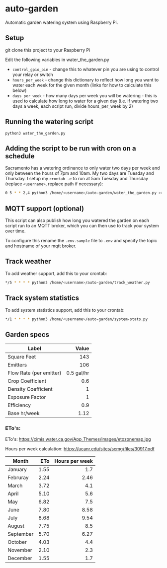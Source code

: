 # auto-garden
Automatic garden watering system using Raspberry Pi.

## Setup
git clone this project to your Raspberry Pi

Edit the following variables in water_the_garden.py

- `control_gpio_pin` - change this to whatever pin you are using to control your relay or switch
- `hours_per_week` - change this dictionary to reflect how long you want to water each week for the given month (links for how to calculate this below)
- `days_per_week` - how many days per week you will be watering - this is used to calculate how long to water for a given day (i.e. if watering two days a week, each script run, divide hours_per_week by 2)

## Running the watering script
`python3 water_the_garden.py`

## Adding the script to be run with cron on a schedule
Sacramento has a watering ordinance to only water two days per week and only between the hours of 7pm and 10am.
My two days are Tuesday and Thursday.  I setup my `crontab -e` to run at 5am Tuesday and Thursday (replace `<username>`, replace path if necessary):
```bash
0 5 * * 2,4 python3 /home/<username>/auto-garden/water_the_garden.py >> /home/<username>/auto-garden/water_the_garden.log 2>&1
```

## MQTT support (optional)
This script can also publish how long you watered the garden on each script run to an MQTT broker, which you can then use to track your system over time.

To configure this rename the `.env.sample` file to `.env` and specify the topic and hostname of your mqtt broker.

## Track weather
To add weather support, add this to your crontab:
```bash
*/5 * * * * python3 /home/<username>/auto-garden/track_weather.py
```

## Track system statistics
To add system statistics support, add this to your crontab:
```bash
*/1 * * * * python3 /home/<username>/auto-garden/system-stats.py
```

## Garden specs

| Label                  | Value         |
| -------------------    |--------------:|
| Square Feet            | 143           |
| Emitters               | 106           |
| Flow Rate (per emitter)| 0.5 gal/hr    |
| Crop Coefficient       | 0.6           |
| Density Coefficient    | 1             |
| Exposure Factor        | 1             |
| Efficiency             | 0.9           |
| Base hr/week           | 1.12          |

### ETo's:
ETo's: https://cimis.water.ca.gov/App_Themes/images/etozonemap.jpg

Hours per week calculation: https://ucanr.edu/sites/scmg/files/30917.pdf

| Month         | ETo     | Hours per week |
| ------------- |--------:|---------------:|
| January       | 1.55    | 1.7            |
| Februray      | 2.24    | 2.46           |
| March         | 3.72    | 4.1            |
| April         | 5.10    | 5.6            |
| May           | 6.82    | 7.5            |
| June          | 7.80    | 8.58           |
| July          | 8.68    | 9.54           |
| August        | 7.75    | 8.5            |
| September     | 5.70    | 6.27           |
| October       | 4.03    | 4.4            |
| November      | 2.10    | 2.3            |
| December      | 1.55    | 1.7            |
